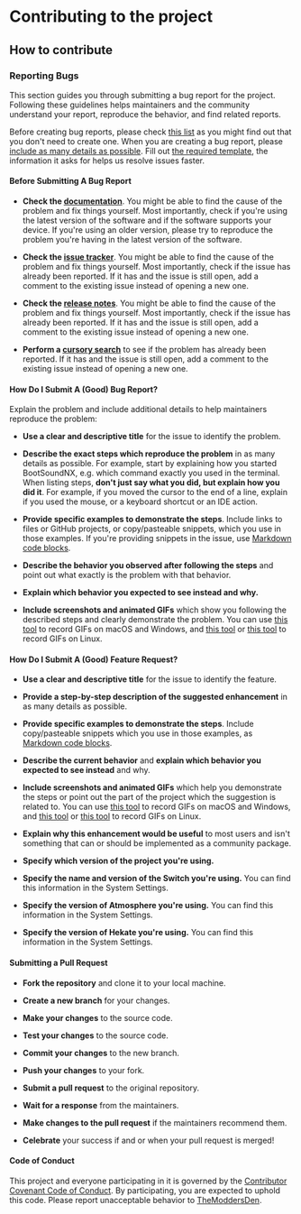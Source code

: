 # Contributing to the project

## How to contribute

### Reporting Bugs

This section guides you through submitting a bug report for the project. Following these guidelines helps maintainers and the community understand your report, reproduce the behavior, and find related reports.

Before creating bug reports, please check [this list](#before-submitting-a-bug-report) as you might find out that you don't need to create one. When you are creating a bug report, please [include as many details as possible](#how-do-i-submit-a-good-bug-report). Fill out [the required template](.github/ISSUE_TEMPLATE/bug_report.md), the information it asks for helps us resolve issues faster.

#### Before Submitting A Bug Report

* **Check the [documentation](../README.md##-Installation)**. You might be able to find the cause of the problem and fix things yourself. Most importantly, check if you're using the latest version of the software and if the software supports your device. If you're using an older version, please try to reproduce the problem you're having in the latest version of the software.

* **Check the [issue tracker](https://www.github.com/TheModdersDen/BootSoundNX/issues)**. You might be able to find the cause of the problem and fix things yourself. Most importantly, check if the issue has already been reported. If it has and the issue is still open, add a comment to the existing issue instead of opening a new one.

* **Check the [release notes](https://github.com/TheModdersDen/BootSoundNX/releases)**. You might be able to find the cause of the problem and fix things yourself. Most importantly, check if the issue has already been reported. If it has and the issue is still open, add a comment to the existing issue instead of opening a new one.

* **Perform a [cursory search](https://www.github.com/TheModdersDen/BootSoundNX/issues)** to see if the problem has already been reported. If it has and the issue is still open, add a comment to the existing issue instead of opening a new one.

#### How Do I Submit A (Good) Bug Report?

Explain the problem and include additional details to help maintainers reproduce the problem:

* **Use a clear and descriptive title** for the issue to identify the problem.

* **Describe the exact steps which reproduce the problem** in as many details as possible. For example, start by explaining how you started BootSoundNX, e.g. which command exactly you used in the terminal. When listing steps, **don't just say what you did, but explain how you did it**. For example, if you moved the cursor to the end of a line, explain if you used the mouse, or a keyboard shortcut or an IDE action.

* **Provide specific examples to demonstrate the steps**. Include links to files or GitHub projects, or copy/pasteable snippets, which you use in those examples. If you're providing snippets in the issue, use [Markdown code blocks](https://help.github.com/articles/markdown-basics/#multiple-lines).

* **Describe the behavior you observed after following the steps** and point out what exactly is the problem with that behavior.

* **Explain which behavior you expected to see instead and why.**

* **Include screenshots and animated GIFs** which show you following the described steps and clearly demonstrate the problem. You can use [this tool](https://www.cockos.com/licecap/) to record GIFs on macOS and Windows, and [this tool](https://github.com/phw/peek) or [this tool](https://github.com/leafo/gifine) to record GIFs on Linux.

#### How Do I Submit A (Good) Feature Request?

* **Use a clear and descriptive title** for the issue to identify the feature.

* **Provide a step-by-step description of the suggested enhancement** in as many details as possible.

* **Provide specific examples to demonstrate the steps**. Include copy/pasteable snippets which you use in those examples, as [Markdown code blocks](https://help.github.com/articles/markdown-basics/#multiple-lines).

* **Describe the current behavior** and **explain which behavior you expected to see instead** and why.

* **Include screenshots and animated GIFs** which help you demonstrate the steps or point out the part of the project which the suggestion is related to. You can use [this tool](https://www.cockos.com/licecap/) to record GIFs on macOS and Windows, and [this tool](https://github.com/phw/peek) or [this tool](https://github.com/leafo/gifine) to record GIFs on Linux.

* **Explain why this enhancement would be useful** to most users and isn't something that can or should be implemented as a community package.

* **Specify which version of the project you're using.**

* **Specify the name and version of the Switch you're using.** You can find this information in the System Settings.

* **Specify the version of Atmosphere you're using.** You can find this information in the System Settings.

* **Specify the version of Hekate you're using.** You can find this information in the System Settings.

#### Submitting a Pull Request

* **Fork the repository** and clone it to your local machine.

* **Create a new branch** for your changes.

* **Make your changes** to the source code.

* **Test your changes** to the source code.

* **Commit your changes** to the new branch.

* **Push your changes** to your fork.

* **Submit a pull request** to the original repository.

* **Wait for a response** from the maintainers.

* **Make changes to the pull request** if the maintainers recommend them.

* **Celebrate** your success if and or when your pull request is merged!

#### Code of Conduct

This project and everyone participating in it is governed by the [Contributor Covenant Code of Conduct](CODE_OF_CONDUCT.md). By participating, you are expected to uphold this code. Please report unacceptable behavior to [TheModdersDen](https://www.github.com/TheModdersDen).
